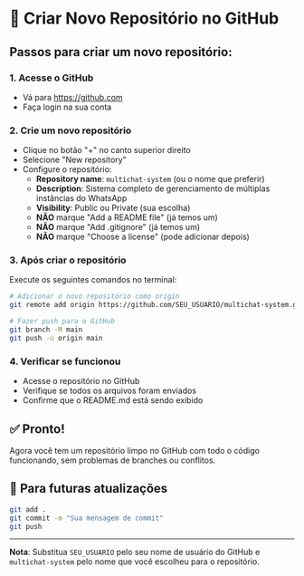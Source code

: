 # 🚀 Criar Novo Repositório no GitHub

## Passos para criar um novo repositório:

### 1. Acesse o GitHub
- Vá para https://github.com
- Faça login na sua conta

### 2. Crie um novo repositório
- Clique no botão "+" no canto superior direito
- Selecione "New repository"
- Configure o repositório:
  - **Repository name**: `multichat-system` (ou o nome que preferir)
  - **Description**: Sistema completo de gerenciamento de múltiplas instâncias do WhatsApp
  - **Visibility**: Public ou Private (sua escolha)
  - **NÃO** marque "Add a README file" (já temos um)
  - **NÃO** marque "Add .gitignore" (já temos um)
  - **NÃO** marque "Choose a license" (pode adicionar depois)

### 3. Após criar o repositório
Execute os seguintes comandos no terminal:

```bash
# Adicionar o novo repositório como origin
git remote add origin https://github.com/SEU_USUARIO/multichat-system.git

# Fazer push para o GitHub
git branch -M main
git push -u origin main
```

### 4. Verificar se funcionou
- Acesse o repositório no GitHub
- Verifique se todos os arquivos foram enviados
- Confirme que o README.md está sendo exibido

## ✅ Pronto!

Agora você tem um repositório limpo no GitHub com todo o código funcionando, sem problemas de branches ou conflitos.

## 🔄 Para futuras atualizações

```bash
git add .
git commit -m "Sua mensagem de commit"
git push
```

---

**Nota**: Substitua `SEU_USUARIO` pelo seu nome de usuário do GitHub e `multichat-system` pelo nome que você escolheu para o repositório. 